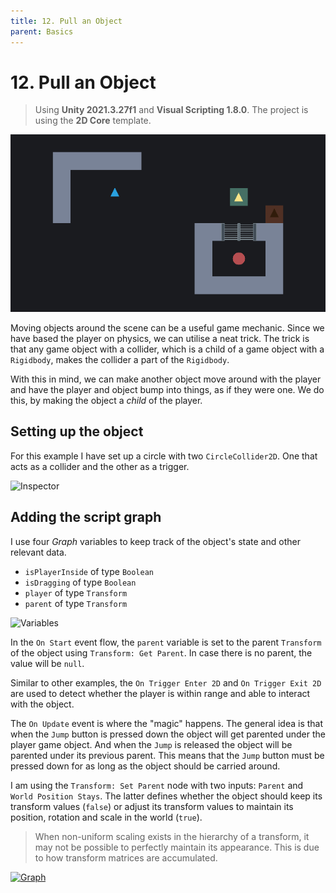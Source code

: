 ```yaml
---
title: 12. Pull an Object
parent: Basics
---
```


# 12. Pull an Object

> Using **Unity 2021.3.27f1** and **Visual Scripting 1.8.0**. The project is using the **2D Core** template.

![Demo](./demo.gif)

Moving objects around the scene can be a useful game mechanic. Since we have based the player on physics, we can utilise a neat trick. The trick is that any game object with a collider, which is a child of a game object with a `Rigidbody`, makes the collider a part of the `Rigidbody`.

With this in mind, we can make another object move around with the player and have the player and object bump into things, as if they were one. We do this, by making the object a *child* of the player.

## Setting up the object

For this example I have set up a circle with two `CircleCollider2D`. One that acts as a collider and the other as a trigger.

<img src="./inspector-1x.webp" srcset="./inspector-1x.webp 1x, ./inspector-2x.webp 2x" alt="Inspector">

## Adding the script graph

I use four *Graph* variables to keep track of the object's state and other relevant data. 

- `isPlayerInside` of type `Boolean`
- `isDragging` of type `Boolean`
- `player` of type `Transform`
- `parent` of type `Transform`

<img src="./variables-1x.webp" srcset="./variables-1x.webp 1x, ./variables-2x.webp 2x" alt="Variables">

In the `On Start` event flow, the `parent` variable is set to the parent `Transform` of the object using `Transform: Get Parent`. In case there is no parent, the value will be `null`.

Similar to other examples, the `On Trigger Enter 2D` and `On Trigger Exit 2D` are used to detect whether the player is within range and able to interact with the object.

The `On Update` event is where the "magic" happens. The general idea is that when the `Jump` button is pressed down the object will get parented under the player game object. And when the `Jump` is released the object will be parented under its previous parent. This means that the `Jump` button must be pressed down for as long as the object should be carried around.

I am using the `Transform: Set Parent` node with two inputs: `Parent` and `World Position Stays`. The latter defines whether the object should keep its transform values (`false`) or adjust its transform values to maintain its position, rotation and scale in the world (`true`).

> When non-uniform scaling exists in the hierarchy of a transform, it may not be possible to perfectly maintain its appearance. This is due to how transform matrices are accumulated. 

[<img src="./graph-1x.webp" srcset="./graph-1x.webp 1x, ./graph-2x.webp 2x" alt="Graph">](./graph-2x.webp)